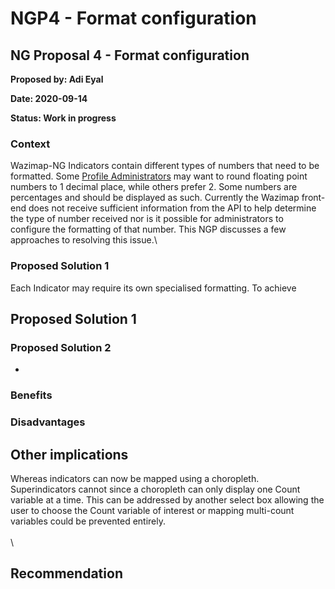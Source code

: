 # NGP4 - Format configuration

## **NG Proposal 4 - Format configuration**

**Proposed by: Adi Eyal**

**Date: 2020-09-14**

**Status: Work in progress**

### **Context**

Wazimap-NG Indicators contain different types of numbers that need to be formatted. Some [Profile Administrators](broken-reference) may want to round floating point numbers to 1 decimal place, while others prefer 2. Some numbers are percentages and should be displayed as such. Currently the Wazimap front-end does not receive sufficient information from the API to help determine the type of number received nor is it possible for administrators to configure the formatting of that number. This NGP discusses a few approaches to resolving this issue.\


### Proposed Solution 1

Each Indicator may require its own specialised formatting. To achieve

#### &#x20;     

## **Proposed Solution 1**

### **Proposed Solution 2**

*

### **Benefits**

### **Disadvantages**

## **Other implications**

Whereas indicators can now be mapped using a choropleth. Superindicators cannot since a choropleth can only display one Count variable at a time. This can be addressed by another select box allowing the user to choose the Count variable of interest or mapping multi-count variables could be prevented entirely.\
\
\


## **Recommendation**
